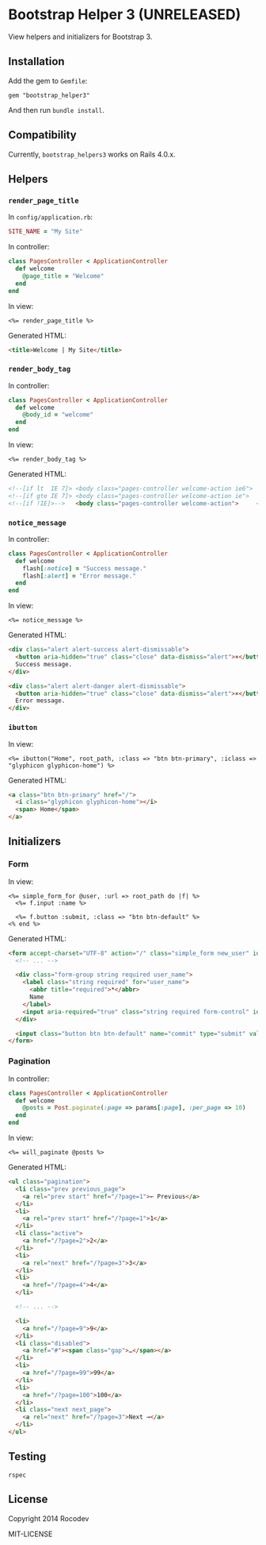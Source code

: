 # Bootstrap Helper 3 (UNRELEASED)

View helpers and initializers for Bootstrap 3.


## Installation

Add the gem to `Gemfile`:

    gem "bootstrap_helper3"

And then run `bundle install`.


## Compatibility

Currently, `bootstrap_helpers3` works on Rails 4.0.x.


## Helpers

### `render_page_title`

In `config/application.rb`:

```ruby
SITE_NAME = "My Site"
```

In controller:

```ruby
class PagesController < ApplicationController
  def welcome
    @page_title = "Welcome"
  end
end
```

In view:

```erb
<%= render_page_title %>
```

Generated HTML:

```html
<title>Welcome | My Site</title>
```

### `render_body_tag`

In controller:

```ruby
class PagesController < ApplicationController
  def welcome
    @body_id = "welcome"
  end
end
```

In view:

```erb
<%= render_body_tag %>
```

Generated HTML:

```html
<!--[if lt  IE 7]> <body class="pages-controller welcome-action ie6">     <![endif]-->
<!--[if gte IE 7]> <body class="pages-controller welcome-action ie">      <![endif]-->
<!--[if !IE]>-->   <body class="pages-controller welcome-action">     <!--<![endif]-->
```

### `notice_message`

In controller:

```ruby
class PagesController < ApplicationController
  def welcome
    flash[:notice] = "Success message."
    flash[:alert] = "Error message."
  end
end
```

In view:

```erb
<%= notice_message %>
```

Generated HTML:

```html
<div class="alert alert-success alert-dismissable">
  <button aria-hidden="true" class="close" data-dismiss="alert">×</button>
  Success message.
</div>

<div class="alert alert-danger alert-dismissable">
  <button aria-hidden="true" class="close" data-dismiss="alert">×</button>
  Error message.
</div>
```

### `ibutton`

In view:

```erb
<%= ibutton("Home", root_path, :class => "btn btn-primary", :iclass => "glyphicon glyphicon-home") %>
```

Generated HTML:

```html
<a class="btn btn-primary" href="/">
  <i class="glyphicon glyphicon-home"></i>
  <span> Home</span>
</a>
```


## Initializers

### Form

In view:

```erb
<%= simple_form_for @user, :url => root_path do |f| %>
  <%= f.input :name %>

  <%= f.button :submit, :class => "btn btn-default" %>
<% end %>
```

Generated HTML:

```html
<form accept-charset="UTF-8" action="/" class="simple_form new_user" id="new_user" method="post">
  <!-- ... -->

  <div class="form-group string required user_name">
    <label class="string required" for="user_name">
      <abbr title="required">*</abbr>
      Name
    </label>
    <input aria-required="true" class="string required form-control" id="user_name" name="user[name]" required="required" type="text" value="John Smith">
  </div>

  <input class="button btn btn-default" name="commit" type="submit" value="Create User">
</form>
```


### Pagination

In controller:

```ruby
class PagesController < ApplicationController
  def welcome
    @posts = Post.paginate(:page => params[:page], :per_page => 10)
  end
end
```

In view:

```erb
<%= will_paginate @posts %>
```

Generated HTML:

```html
<ul class="pagination">
  <li class="prev previous_page">
    <a rel="prev start" href="/?page=1">← Previous</a>
  </li>
  <li>
    <a rel="prev start" href="/?page=1">1</a>
  </li>
  <li class="active">
    <a href="/?page=2">2</a>
  </li>
  <li>
    <a rel="next" href="/?page=3">3</a>
  </li>
  <li>
    <a href="/?page=4">4</a>
  </li>

  <!-- ... -->

  <li>
    <a href="/?page=9">9</a>
  </li>
  <li class="disabled">
    <a href="#"><span class="gap">…</span></a>
  </li>
  <li>
    <a href="/?page=99">99</a>
  </li>
  <li>
    <a href="/?page=100">100</a>
  </li>
  <li class="next next_page">
    <a rel="next" href="/?page=3">Next →</a>
  </li>
</ul>
```

## Testing

    rspec


## License

Copyright 2014 Rocodev

MIT-LICENSE

